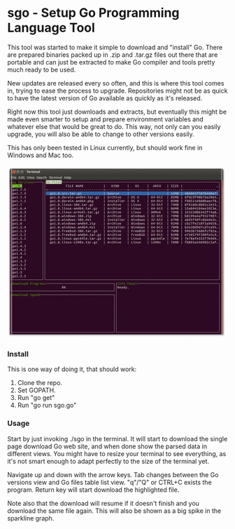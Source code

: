 # sgo - Setup Go Programming Language Tool

This tool was started to make it simple to download and "install" Go. There are
prepared binaries packed up in .zip and .tar.gz files out there that are
portable and can just be extracted to make Go compiler and tools pretty much
ready to be used.

New updates are released every so often, and this is where this tool comes in,
trying to ease the process to upgrade. Repositories might not be as quick to
have the latest version of Go available as quickly as it's released.

Right now this tool just downloads and extracts, but eventually this might be
made even smarter to setup and prepare environment variables and whatever else
that would be great to do. This way, not only can you easily upgrade, you will
also be able to change to other versions easily.

This has only been tested in Linux currently, but should work fine in Windows
and Mac too.

![Sgo](https://github.com/Chillance/sgo/blob/master/sgo.gif)

### Install
This is one way of doing it, that should work:

1. Clone the repo.
2. Set GOPATH.
3. Run "go get"
4. Run "go run sgo.go"

### Usage

Start by just invoking ./sgo in the terminal. It will start to download the
single page download Go web site, and when done show the parsed data in
different views. You might have to resize your terminal to see everything,
as it's not smart enough to adapt perfectly to the size of the terminal yet.

Navigate up and down with the arrow keys. Tab changes between the Go versions
view and Go files table list view. "q"/"Q" or CTRL+C exists the program.
Return key will start download the highlighted file.

Note also that the download will resume if it doesn't finish and you download
the same file again. This will also be shown as a big spike in the sparkline
graph.

